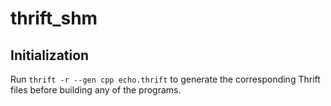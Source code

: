 # thrift_shm
## Initialization
Run `thrift -r --gen cpp echo.thrift` to generate the corresponding Thrift files before building any of the programs.
